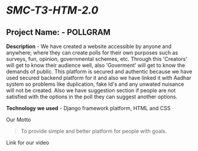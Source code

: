 # _SMC-T3-HTM-2.0_
## Project Name: - POLLGRAM 
**Description** - We have created a website accessible by anyone and anywhere; where they can create polls for their own purposes such as surveys, fun, opinion, governmental schemes, etc. Through this 'Creators' will get to know their audience well, also 'Goverment' will get to know the demands of public. This platform is secured and authentic because we have used secured backend platform for it and also we have linked it with Aadhar system so problems like duplication, fake Id's and any unwated nuisance will not be created. Also we have suggestion section if people are  not satisfied with the options in the poll they can suggest another options.

**Technology we used** - Django framework platform, HTML and CSS

Our Motto
> To provide simple and better platform for people with goals.

Link for our video 
